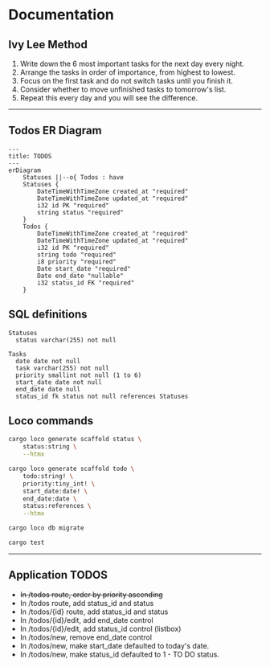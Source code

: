 # Documentation

## Ivy Lee Method

1. Write down the 6 most important tasks for the next day every night.
2. Arrange the tasks in order of importance, from highest to lowest.
3. Focus on the first task and do not switch tasks until you finish it.
4. Consider whether to move unfinished tasks to tomorrow's list.
5. Repeat this every day and you will see the difference.

---

## Todos ER Diagram

```mermaid
---
title: TODOS
---
erDiagram
    Statuses ||--o{ Todos : have
    Statuses {
        DateTimeWithTimeZone created_at "required"
        DateTimeWithTimeZone updated_at "required"
        i32 id PK "required"
        string status "required"
    }
    Todos {
        DateTimeWithTimeZone created_at "required"
        DateTimeWithTimeZone updated_at "required"
        i32 id PK "required"
        string todo "required"
        i8 priority "required"
        Date start_date "required"
        Date end_date "nullable"
        i32 status_id FK "required"
    }
```

## SQL definitions

```text
Statuses
  status varchar(255) not null

Tasks
  date date not null
  task varchar(255) not null
  priority smallint not null (1 to 6)
  start_date date not null
  end_date date null
  status_id fk status not null references Statuses
```

## Loco commands

```bash
cargo loco generate scaffold status \
    status:string \
    --htmx

cargo loco generate scaffold todo \
    todo:string! \
    priority:tiny_int! \
    start_date:date! \
    end_date:date \
    status:references \
    --htmx

cargo loco db migrate

cargo test
```

---

## Application TODOS

- ~~In /todos route, order by priority ascending~~
- In /todos route, add status_id and status
- In /todos/{id} route, add status_id and status
- In /todos/{id}/edit, add end_date control
- In /todos/{id}/edit, add status_id control (listbox)
- In /todos/new, remove end_date control
- In /todos/new, make start_date defaulted to today's date.
- In /todos/new, make status_id defaulted to 1 - TO DO status.
